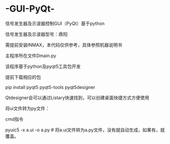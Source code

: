 # -GUI-PyQt-
信号发生器及示波器控制GUI（PyQt）基于python

信号发生器及示波器型号：鼎阳

需提前安装INMAX，本代码仅供参考，具体参照机器说明书

主程序所在文件Dmain.py

该程序基于python及pyqt5工具包开发

提前下载相应的包

pip install pyqt5 pyqt5-tools pyqt5designer

Qtdesigner会可以通过Listary快速找到，可以创建桌面快捷方式方便使用


将ui文件转为py文件：

cmd指令

pyuic5 -x a.ui -o a.py          # 将a.ui文件转为a.py文件，没有就自动生成，如果有，就覆盖。


